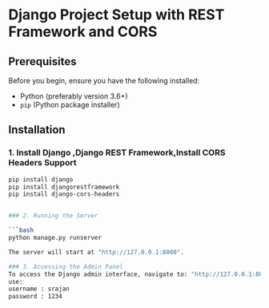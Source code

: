 # Django Project Setup with REST Framework and CORS

## Prerequisites
Before you begin, ensure you have the following installed:
- Python (preferably version 3.6+)
- `pip` (Python package installer)

## Installation

### 1. Install Django ,Django REST Framework,Install CORS Headers Support

```bash
pip install django
pip install djangorestframework
pip install django-cors-headers


### 2. Running the Server

```bash
python manage.py runserver

The server will start at "http://127.0.0.1:8000".

### 3. Accessing the Admin Panel
To access the Django admin interface, navigate to: "http://127.0.0.1:8000/admin/"
use:
username : srajan
password : 1234
